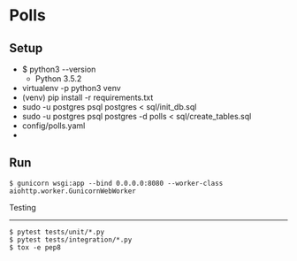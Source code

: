 # Polls

Setup
---
- $ python3 --version
    - Python 3.5.2
- virtualenv -p python3 venv
- (venv) pip install -r requirements.txt
- sudo -u postgres psql postgres < sql/init_db.sql
- sudo -u postgres psql postgres -d polls < sql/create_tables.sql
- config/polls.yaml
- 

Run
---

    $ gunicorn wsgi:app --bind 0.0.0.0:8080 --worker-class aiohttp.worker.GunicornWebWorker

Testing
___
    $ pytest tests/unit/*.py
    $ pytest tests/integration/*.py
    $ tox -e pep8
